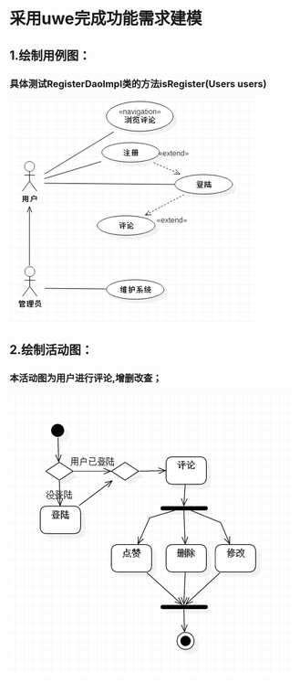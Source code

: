 # 采用uwe完成功能需求建模
## 1.绘制用例图：
### 具体测试RegisterDaolmpl类的方法isRegister(Users users)

![Alt text](https://github.com/XDUWebProject/Webproject/blob/master/Task4/4-2.jpg)

## 2.绘制活动图：
### 本活动图为用户进行评论,增删改查；

![Alt text](https://github.com/XDUWebProject/Webproject/blob/master/Task4/4-1.jpg)

